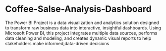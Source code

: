 # Coffee-Salse-Analysis-Dashboard
The Power BI Project is a data visualization and analytics solution designed to transform raw business data into interactive, insightful dashboards. Using Microsoft Power BI, this project integrates multiple data sources, performs data cleaning and modeling, and creates dynamic visual reports to help stakeholders make informed,data-driven decisions
